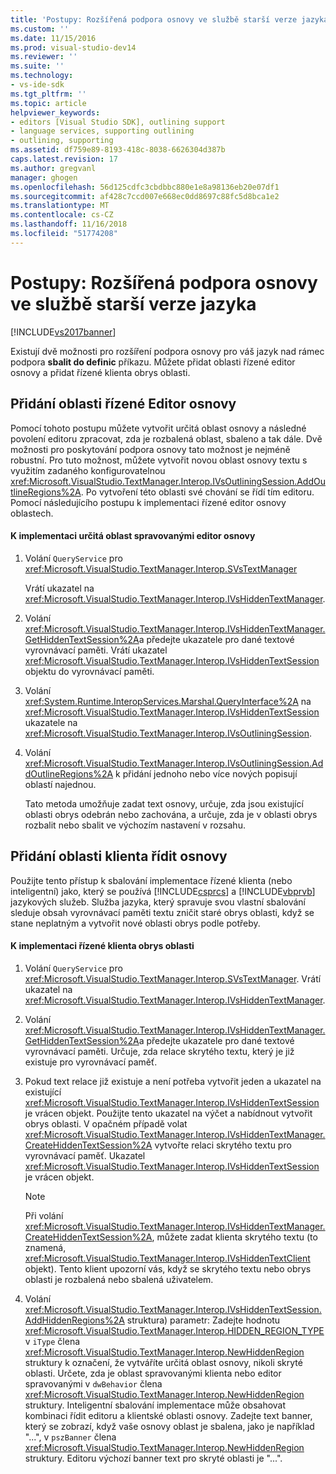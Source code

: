 ```yaml
---
title: 'Postupy: Rozšířená podpora osnovy ve službě starší verze jazyka | Dokumentace Microsoftu'
ms.custom: ''
ms.date: 11/15/2016
ms.prod: visual-studio-dev14
ms.reviewer: ''
ms.suite: ''
ms.technology:
- vs-ide-sdk
ms.tgt_pltfrm: ''
ms.topic: article
helpviewer_keywords:
- editors [Visual Studio SDK], outlining support
- language services, supporting outlining
- outlining, supporting
ms.assetid: df759e89-8193-418c-8038-6626304d387b
caps.latest.revision: 17
ms.author: gregvanl
manager: ghogen
ms.openlocfilehash: 56d125cdfc3cbdbbc880e1e8a98136eb20e07df1
ms.sourcegitcommit: af428c7ccd007e668ec0dd8697c88fc5d8bca1e2
ms.translationtype: MT
ms.contentlocale: cs-CZ
ms.lasthandoff: 11/16/2018
ms.locfileid: "51774208"
---
```

# <a name="how-to-provide-expanded-outlining-support-in-a-legacy-language-service"></a>Postupy: Rozšířená podpora osnovy ve službě starší verze jazyka
[!INCLUDE[vs2017banner](../../includes/vs2017banner.md)]

Existují dvě možnosti pro rozšíření podpora osnovy pro váš jazyk nad rámec podpora **sbalit do definic** příkazu. Můžete přidat oblasti řízené editor osnovy a přidat řízené klienta obrys oblasti.  
  
## <a name="adding-editor-controlled-outline-regions"></a>Přidání oblasti řízené Editor osnovy  
 Pomocí tohoto postupu můžete vytvořit určitá oblast osnovy a následné povolení editoru zpracovat, zda je rozbalená oblast, sbaleno a tak dále. Dvě možnosti pro poskytování podpora osnovy tato možnost je nejméně robustní. Pro tuto možnost, můžete vytvořit novou oblast osnovy textu s využitím zadaného konfigurovatelnou <xref:Microsoft.VisualStudio.TextManager.Interop.IVsOutliningSession.AddOutlineRegions%2A>. Po vytvoření této oblasti své chování se řídí tím editoru. Pomocí následujícího postupu k implementaci řízené editor osnovy oblastech.  
  
#### <a name="to-implement-an-editor-controlled-outline-region"></a>K implementaci určitá oblast spravovanými editor osnovy  
  
1.  Volání `QueryService` pro <xref:Microsoft.VisualStudio.TextManager.Interop.SVsTextManager>  
  
     Vrátí ukazatel na <xref:Microsoft.VisualStudio.TextManager.Interop.IVsHiddenTextManager>.  
  
2.  Volání <xref:Microsoft.VisualStudio.TextManager.Interop.IVsHiddenTextManager.GetHiddenTextSession%2A>a předejte ukazatele pro dané textové vyrovnávací paměti. Vrátí ukazatel <xref:Microsoft.VisualStudio.TextManager.Interop.IVsHiddenTextSession> objektu do vyrovnávací paměti.  
  
3.  Volání <xref:System.Runtime.InteropServices.Marshal.QueryInterface%2A> na <xref:Microsoft.VisualStudio.TextManager.Interop.IVsHiddenTextSession> ukazatele na <xref:Microsoft.VisualStudio.TextManager.Interop.IVsOutliningSession>.  
  
4.  Volání <xref:Microsoft.VisualStudio.TextManager.Interop.IVsOutliningSession.AddOutlineRegions%2A> k přidání jednoho nebo více nových popisují oblastí najednou.  
  
     Tato metoda umožňuje zadat text osnovy, určuje, zda jsou existující oblasti obrys odebrán nebo zachována, a určuje, zda je v oblasti obrys rozbalit nebo sbalit ve výchozím nastavení v rozsahu.  
  
## <a name="adding-client-controlled-outline-regions"></a>Přidání oblasti klienta řídit osnovy  
 Použijte tento přístup k sbalování implementace řízené klienta (nebo inteligentní) jako, který se používá [!INCLUDE[csprcs](../../includes/csprcs-md.md)] a [!INCLUDE[vbprvb](../../includes/vbprvb-md.md)] jazykových služeb. Služba jazyka, který spravuje svou vlastní sbalování sleduje obsah vyrovnávací paměti textu zničit staré obrys oblasti, když se stane neplatným a vytvořit nové oblasti obrys podle potřeby.  
  
#### <a name="to-implement-a-client-controlled-outline-region"></a>K implementaci řízené klienta obrys oblasti  
  
1.  Volání `QueryService` pro <xref:Microsoft.VisualStudio.TextManager.Interop.SVsTextManager>. Vrátí ukazatel na <xref:Microsoft.VisualStudio.TextManager.Interop.IVsHiddenTextManager>.  
  
2.  Volání <xref:Microsoft.VisualStudio.TextManager.Interop.IVsHiddenTextManager.GetHiddenTextSession%2A>a předejte ukazatele pro dané textové vyrovnávací paměti. Určuje, zda relace skrytého textu, který je již existuje pro vyrovnávací paměť.  
  
3.  Pokud text relace již existuje a není potřeba vytvořit jeden a ukazatel na existující <xref:Microsoft.VisualStudio.TextManager.Interop.IVsHiddenTextSession> je vrácen objekt. Použijte tento ukazatel na výčet a nabídnout vytvořit obrys oblasti. V opačném případě volat <xref:Microsoft.VisualStudio.TextManager.Interop.IVsHiddenTextManager.CreateHiddenTextSession%2A> vytvořte relaci skrytého textu pro vyrovnávací paměť. Ukazatel <xref:Microsoft.VisualStudio.TextManager.Interop.IVsHiddenTextSession> je vrácen objekt.  
  
    > [!NOTE]
    >  Při volání <xref:Microsoft.VisualStudio.TextManager.Interop.IVsHiddenTextManager.CreateHiddenTextSession%2A>, můžete zadat klienta skrytého textu (to znamená, <xref:Microsoft.VisualStudio.TextManager.Interop.IVsHiddenTextClient> objekt). Tento klient upozorní vás, když se skrytého textu nebo obrys oblasti je rozbalená nebo sbalená uživatelem.  
  
4.  Volání <xref:Microsoft.VisualStudio.TextManager.Interop.IVsHiddenTextSession.AddHiddenRegions%2A> struktura) parametr: Zadejte hodnotu <xref:Microsoft.VisualStudio.TextManager.Interop.HIDDEN_REGION_TYPE> v `iType` člena <xref:Microsoft.VisualStudio.TextManager.Interop.NewHiddenRegion> struktury k označení, že vytváříte určitá oblast osnovy, nikoli skryté oblasti. Určete, zda je oblast spravovanými klienta nebo editor spravovanými v `dwBehavior` člena <xref:Microsoft.VisualStudio.TextManager.Interop.NewHiddenRegion> struktury. Inteligentní sbalování implementace může obsahovat kombinaci řídit editoru a klientské oblasti osnovy. Zadejte text banner, který se zobrazí, když vaše osnovy oblast je sbalena, jako je například "...", v `pszBanner` člena <xref:Microsoft.VisualStudio.TextManager.Interop.NewHiddenRegion> struktury. Editoru výchozí banner text pro skryté oblasti je "...".

